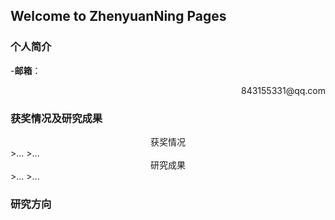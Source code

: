 ## Welcome to ZhenyuanNing Pages

### 个人简介
-**邮箱**：
<p align="right">843155331@qq.com</p>

### 获奖情况及研究成果

<center>获奖情况</center>
>...
>...

<center>研究成果</center>
>...
>...

### 研究方向
>

